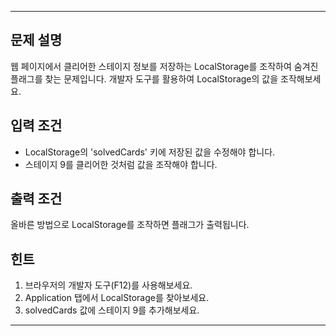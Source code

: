 ---

## 문제 설명
웹 페이지에서 클리어한 스테이지 정보를 저장하는 LocalStorage를 조작하여 숨겨진 플래그를 찾는 문제입니다.
개발자 도구를 활용하여 LocalStorage의 값을 조작해보세요.

## 입력 조건
- LocalStorage의 'solvedCards' 키에 저장된 값을 수정해야 합니다.
- 스테이지 9를 클리어한 것처럼 값을 조작해야 합니다.

## 출력 조건
올바른 방법으로 LocalStorage를 조작하면 플래그가 출력됩니다.

## 힌트
1. 브라우저의 개발자 도구(F12)를 사용해보세요.
2. Application 탭에서 LocalStorage를 찾아보세요.
3. solvedCards 값에 스테이지 9를 추가해보세요.

---